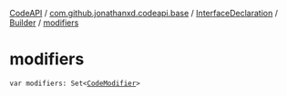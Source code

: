 [CodeAPI](../../../index.md) / [com.github.jonathanxd.codeapi.base](../../index.md) / [InterfaceDeclaration](../index.md) / [Builder](index.md) / [modifiers](.)

# modifiers

`var modifiers: Set<`[`CodeModifier`](../../-code-modifier/index.md)`>`
